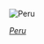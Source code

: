 
![Peru](https://www.gstatic.com/prettyearth/assets/full/1435.jpg)

*[Peru](https://www.google.com/maps/@-16.328076,-71.63964,18z/data=!3m1!1e3)*

